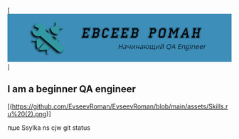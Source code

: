 [![Header](https://github.com/EvseevRoman/EvseevRoman/blob/main/assets/logoza.ru%20(1).png)]

## I am a beginner QA engineer

[(https://github.com/EvseevRoman/EvseevRoman/blob/main/assets/Skills.ru%20(2).png)]


пше 
Ssylka ns cjw git status
